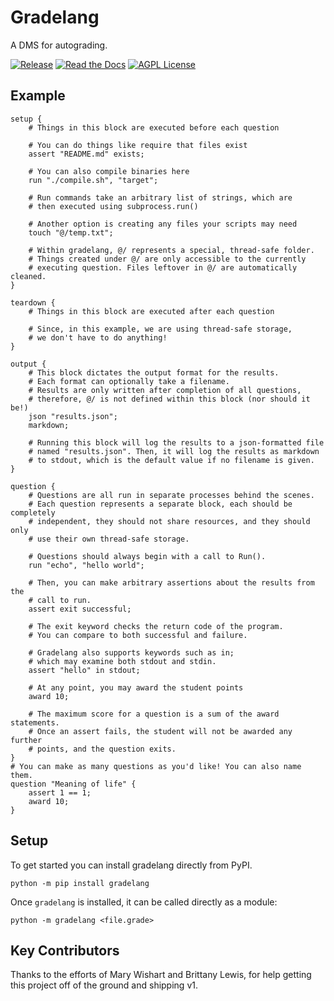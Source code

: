 # Gradelang

A DMS for autograding.

[![Release](https://img.shields.io/github/v/release/thoward27/gradelang)](https://github.com/thoward27/gradelang/releases)
[![Read the Docs](https://img.shields.io/readthedocs/gradelang)](https://gradelang.readthedocs.io/en/latest)
[![AGPL License](https://img.shields.io/github/license/thoward27/gradelang)](https://github.com/thoward27/gradelang/blob/master/LICENSE)


## Example

```
setup {
    # Things in this block are executed before each question

    # You can do things like require that files exist
    assert "README.md" exists;

    # You can also compile binaries here
    run "./compile.sh", "target";

    # Run commands take an arbitrary list of strings, which are
    # then executed using subprocess.run()
    
    # Another option is creating any files your scripts may need
    touch "@/temp.txt";
    
    # Within gradelang, @/ represents a special, thread-safe folder.
    # Things created under @/ are only accessible to the currently
    # executing question. Files leftover in @/ are automatically cleaned.
}

teardown {
    # Things in this block are executed after each question
    
    # Since, in this example, we are using thread-safe storage,
    # we don't have to do anything!    
}

output {
    # This block dictates the output format for the results.
    # Each format can optionally take a filename.
    # Results are only written after completion of all questions,
    # therefore, @/ is not defined within this block (nor should it be!)
    json "results.json";
    markdown;
    
    # Running this block will log the results to a json-formatted file
    # named "results.json". Then, it will log the results as markdown
    # to stdout, which is the default value if no filename is given.
}

question {
    # Questions are all run in separate processes behind the scenes.
    # Each question represents a separate block, each should be completely
    # independent, they should not share resources, and they should only
    # use their own thread-safe storage.
    
    # Questions should always begin with a call to Run().
    run "echo", "hello world";
    
    # Then, you can make arbitrary assertions about the results from the
    # call to run.
    assert exit successful;
    
    # The exit keyword checks the return code of the program.
    # You can compare to both successful and failure.
    
    # Gradelang also supports keywords such as in; 
    # which may examine both stdout and stdin.
    assert "hello" in stdout;
    
    # At any point, you may award the student points
    award 10;
    
    # The maximum score for a question is a sum of the award statements.
    # Once an assert fails, the student will not be awarded any further
    # points, and the question exits.
}
# You can make as many questions as you'd like! You can also name them.
question "Meaning of life" {
    assert 1 == 1;
    award 10;
}
```

## Setup

To get started you can install gradelang directly from PyPI.

```
python -m pip install gradelang
```

Once `gradelang` is installed, it can be called directly as a module:

```
python -m gradelang <file.grade>
```

## Key Contributors

Thanks to the efforts of Mary Wishart and Brittany Lewis, for help getting this project off of the ground and shipping v1.
